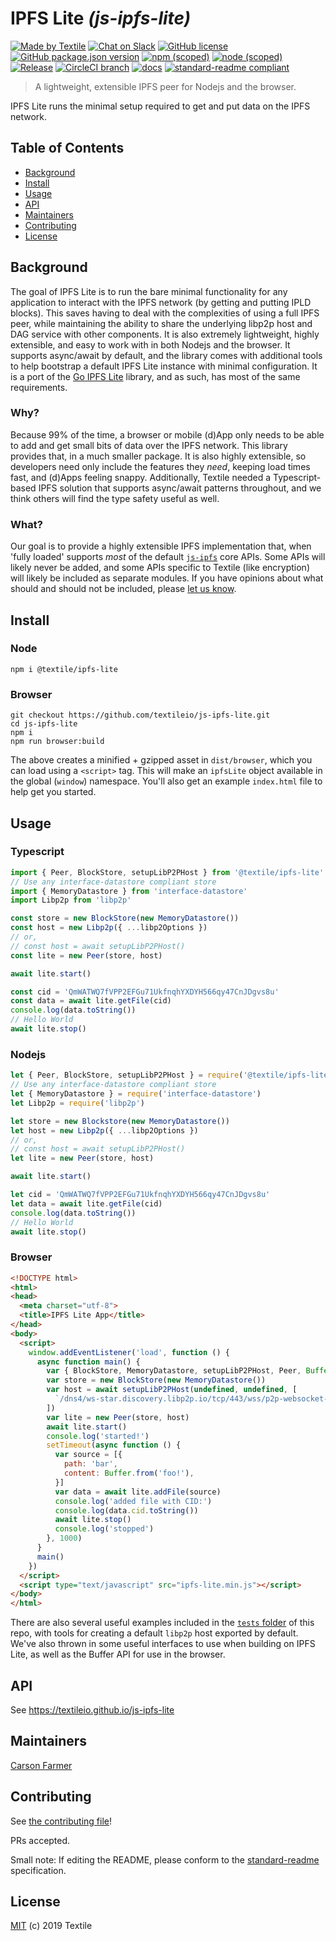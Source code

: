 # IPFS Lite _(js-ipfs-lite)_

[![Made by Textile](https://img.shields.io/badge/made%20by-Textile-informational.svg?style=flat-square)](https://textile.io)
[![Chat on Slack](https://img.shields.io/badge/slack-slack.textile.io-informational.svg?style=flat-square)](https://slack.textile.io)
[![GitHub license](https://img.shields.io/github/license/textileio/js-ipfs-lite.svg?style=flat-square)](./LICENSE)
[![GitHub package.json version](https://img.shields.io/github/package-json/v/textileio/js-ipfs-lite.svg?style=popout-square)](./package.json)
[![npm (scoped)](https://img.shields.io/npm/v/@textile/ipfs-lite.svg?style=popout-square)](https://www.npmjs.com/package/@textile/wallet)
[![node (scoped)](https://img.shields.io/node/v/@textile/ipfs-lite.svg?style=popout-square)](https://www.npmjs.com/package/@textile/ipfs-lite)
[![Release](https://img.shields.io/github/release/textileio/js-ipfs-lite.svg?style=flat-square)](https://github.com/textileio/js-ipfs-lite/releases/latest)
[![CircleCI branch](https://img.shields.io/circleci/project/github/textileio/js-ipfs-lite/master.svg?style=flat-square)](https://circleci.com/gh/textileio/js-ipfs-lite)
[![docs](https://img.shields.io/badge/docs-master-success.svg?style=popout-square)](https://textileio.github.io/js-ipfs-lite/)
[![standard-readme compliant](https://img.shields.io/badge/standard--readme-OK-green.svg?style=flat-square)](https://github.com/RichardLitt/standard-readme)

> A lightweight, extensible IPFS peer for Nodejs and the browser.

IPFS Lite runs the minimal setup required to get and put data on the IPFS network.

## Table of Contents

- [Background](#background)
- [Install](#install)
- [Usage](#usage)
- [API](#api)
- [Maintainers](#maintainers)
- [Contributing](#contributing)
- [License](#license)

## Background

The goal of IPFS Lite is to run the bare minimal functionality for any application to interact with the IPFS network (by getting and putting IPLD blocks). This saves having to deal with the complexities of using a full IPFS peer, while maintaining the ability to share the underlying libp2p host and DAG service with other components. It is also extremely lightweight, highly extensible, and easy to work with in both Nodejs and the browser. It supports async/await by default, and the library comes with additional tools to help bootstrap a default IPFS Lite instance with minimal configuration. It is a port of the [Go IPFS Lite](https://github.com/hsanjuan/ipfs-lite) library, and as such, has most of the same requirements. 

### Why?

Because 99% of the time, a browser or mobile (d)App only needs to be able to add and get small bits of data over the IPFS network. This library provides that, in a much smaller package. It is also highly extensible, so developers need only include the features they _need_, keeping load times fast, and (d)Apps feeling snappy. Additionally, Textile needed a Typescript-based IPFS solution that supports async/await patterns throughout, and we think others will find the type safety useful as well.

### What?

Our goal is to provide a highly extensible IPFS implementation that, when 'fully loaded' supports _most_ of the default [`js-ipfs`](https://github.com/ipfs/interface-js-ipfs-core) core APIs. Some APIs will likely never be added, and some APIs specific to Textile (like encryption) will likely be included as separate modules. If you have opinions about what should and should not be included, please [let us know](https://github.com/textileio/js-ipfs-lite/issues).

## Install

### Node

```
npm i @textile/ipfs-lite
```

### Browser

```
git checkout https://github.com/textileio/js-ipfs-lite.git
cd js-ipfs-lite
npm i
npm run browser:build
```

The above creates a minified + gzipped asset in `dist/browser`, which you can load using a `<script>` tag. This will make an `ipfsLite` object available in the global (`window`) namespace. You'll also get an example `index.html` file to help get you started.

## Usage

### Typescript

```typescript
import { Peer, BlockStore, setupLibP2PHost } from '@textile/ipfs-lite'
// Use any interface-datastore compliant store
import { MemoryDatastore } from 'interface-datastore'
import Libp2p from 'libp2p'

const store = new BlockStore(new MemoryDatastore())
const host = new Libp2p({ ...libp2Options })
// or, 
// const host = await setupLibP2PHost()
const lite = new Peer(store, host)

await lite.start()

const cid = 'QmWATWQ7fVPP2EFGu71UkfnqhYXDYH566qy47CnJDgvs8u'
const data = await lite.getFile(cid)
console.log(data.toString())
// Hello World
await lite.stop()
```

### Nodejs

```javascript
let { Peer, BlockStore, setupLibP2PHost } = require('@textile/ipfs-lite')
// Use any interface-datastore compliant store
let { MemoryDatastore } = require('interface-datastore')
let Libp2p = require('libp2p')

let store = new Blockstore(new MemoryDatastore())
let host = new Libp2p({ ...libp2Options })
// or, 
// const host = await setupLibP2PHost()
let lite = new Peer(store, host)

await lite.start()

let cid = 'QmWATWQ7fVPP2EFGu71UkfnqhYXDYH566qy47CnJDgvs8u'
let data = await lite.getFile(cid)
console.log(data.toString())
// Hello World
await lite.stop()
```

### Browser

```html
<!DOCTYPE html>
<html>
<head>
  <meta charset="utf-8">
  <title>IPFS Lite App</title>
</head>
<body>
  <script>
    window.addEventListener('load', function () {
      async function main() {
        var { BlockStore, MemoryDatastore, setupLibP2PHost, Peer, Buffer } = window.ipfsLite
        var store = new BlockStore(new MemoryDatastore())
        var host = await setupLibP2PHost(undefined, undefined, [
          `/dns4/ws-star.discovery.libp2p.io/tcp/443/wss/p2p-websocket-star`
        ])
        var lite = new Peer(store, host)
        await lite.start()
        console.log('started!')
        setTimeout(async function () {
          var source = [{
            path: 'bar',
            content: Buffer.from('foo!'),
          }]
          var data = await lite.addFile(source)
          console.log('added file with CID:')
          console.log(data.cid.toString())
          await lite.stop()
          console.log('stopped')
        }, 1000)
      }
      main()
    })
  </script>
  <script type="text/javascript" src="ipfs-lite.min.js"></script>
</body>
</html>
```

There are also several useful examples included in the [`tests` folder](https://github.com/textileio/js-ipfs-lite/tree/master/tests) of this repo, with tools for creating a default `libp2p` host exported by default. We've also thrown in some useful interfaces to use when building on IPFS Lite, as well as the Buffer API for use in the browser.

## API

See https://textileio.github.io/js-ipfs-lite

## Maintainers

[Carson Farmer](https://github.com/carsonfarmer)

## Contributing

See [the contributing file](CONTRIBUTING.md)!

PRs accepted.

Small note: If editing the README, please conform to the [standard-readme](https://github.com/RichardLitt/standard-readme) specification.

## License

[MIT](LICENSE) (c) 2019 Textile

